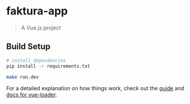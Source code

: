 # faktura-app

> A Vue.js project

## Build Setup

``` bash
# install dependencies
pip install -r requirements.txt

make run.dev
```

For a detailed explanation on how things work, check out the [guide](http://vuejs-templates.github.io/webpack/) and [docs for vue-loader](http://vuejs.github.io/vue-loader).
